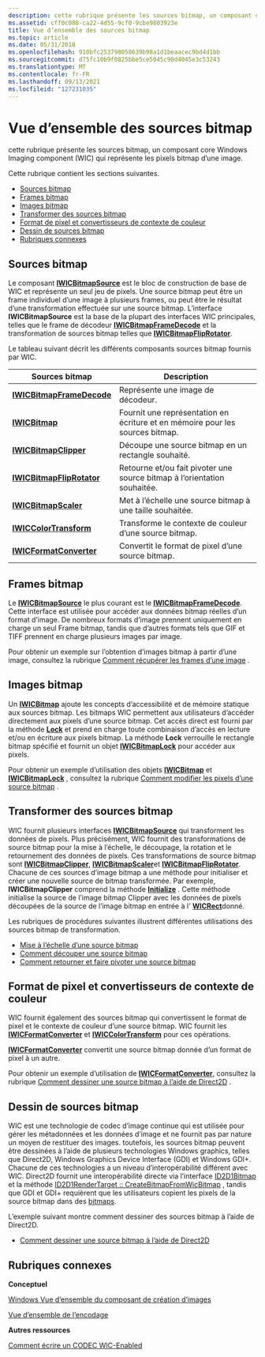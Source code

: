 ```yaml
---
description: cette rubrique présente les sources bitmap, un composant core Windows Imaging component (WIC) qui représente les pixels bitmap d’une image.
ms.assetid: cff0c088-ca22-4d55-9cf0-9cbe9803923e
title: Vue d’ensemble des sources bitmap
ms.topic: article
ms.date: 05/31/2018
ms.openlocfilehash: 910bfc253798058639b98a1d1beaacec9bd4d1bb
ms.sourcegitcommit: d75fc10b9f0825bbe5ce5045c90d4045e3c53243
ms.translationtype: MT
ms.contentlocale: fr-FR
ms.lasthandoff: 09/13/2021
ms.locfileid: "127231035"
---
```

# <a name="bitmap-sources-overview"></a>Vue d’ensemble des sources bitmap

cette rubrique présente les sources bitmap, un composant core Windows Imaging component (WIC) qui représente les pixels bitmap d’une image.

Cette rubrique contient les sections suivantes.

-   [Sources bitmap](#bitmap-sources-overview)
-   [Frames bitmap](#bitmap-frames)
-   [Images bitmap](#bitmap-sources-overview)
-   [Transformer des sources bitmap](#transform-bitmap-sources)
-   [Format de pixel et convertisseurs de contexte de couleur](#pixel-format-and-color-context-converters)
-   [Dessin de sources bitmap](#drawing-bitmap-sources)
-   [Rubriques connexes](#related-topics)

## <a name="bitmap-sources"></a>Sources bitmap

Le composant [**IWICBitmapSource**](/windows/desktop/api/Wincodec/nn-wincodec-iwicbitmapsource) est le bloc de construction de base de WIC et représente un seul jeu de pixels. Une source bitmap peut être un frame individuel d’une image à plusieurs frames, ou peut être le résultat d’une transformation effectuée sur une source bitmap. L’interface **IWICBitmapSource** est la base de la plupart des interfaces WIC principales, telles que le frame de décodeur [**IWICBitmapFrameDecode**](/windows/desktop/api/Wincodec/nn-wincodec-iwicbitmapframedecode) et la transformation de sources bitmap telles que [**IWICBitmapFlipRotator**](/windows/desktop/api/Wincodec/nn-wincodec-iwicbitmapfliprotator).

Le tableau suivant décrit les différents composants sources bitmap fournis par WIC.



| Sources bitmap                                                    | Description                                                          |
|-------------------------------------------------------------------|----------------------------------------------------------------------|
| [**IWICBitmapFrameDecode**](/windows/desktop/api/Wincodec/nn-wincodec-iwicbitmapframedecode) | Représente une image de décodeur.                                    |
| [**IWICBitmap**](/windows/desktop/api/Wincodec/nn-wincodec-iwicbitmap)                       | Fournit une représentation en écriture et en mémoire pour les sources bitmap. |
| [**IWICBitmapClipper**](/windows/desktop/api/Wincodec/nn-wincodec-iwicbitmapclipper)         | Découpe une source bitmap en un rectangle souhaité.                        |
| [**IWICBitmapFlipRotator**](/windows/desktop/api/Wincodec/nn-wincodec-iwicbitmapfliprotator) | Retourne et/ou fait pivoter une source bitmap à l’orientation souhaitée.       |
| [**IWICBitmapScaler**](/windows/desktop/api/Wincodec/nn-wincodec-iwicbitmapscaler)           | Met à l’échelle une source bitmap à une taille souhaitée.                            |
| [**IWICColorTransform**](/windows/desktop/api/Wincodec/nn-wincodec-iwiccolortransform)       | Transforme le contexte de couleur d’une source bitmap.                     |
| [**IWICFormatConverter**](/windows/desktop/api/Wincodec/nn-wincodec-iwicformatconverter)     | Convertit le format de pixel d’une source bitmap.                        |



 

## <a name="bitmap-frames"></a>Frames bitmap

Le [**IWICBitmapSource**](/windows/desktop/api/Wincodec/nn-wincodec-iwicbitmapsource) le plus courant est le [**IWICBitmapFrameDecode**](/windows/desktop/api/Wincodec/nn-wincodec-iwicbitmapframedecode). Cette interface est utilisée pour accéder aux données bitmap réelles d’un format d’image. De nombreux formats d’image prennent uniquement en charge un seul Frame bitmap, tandis que d’autres formats tels que GIF et TIFF prennent en charge plusieurs images par image.

Pour obtenir un exemple sur l’obtention d’images bitmap à partir d’une image, consultez la rubrique [Comment récupérer les frames d’une image](https://www.bing.com/search?q=How+to+Retrieve+the+Frames+of+an+Image) .

## <a name="bitmaps"></a>Images bitmap

Un [**IWICBitmap**](/windows/desktop/api/Wincodec/nn-wincodec-iwicbitmap) ajoute les concepts d’accessibilité et de mémoire statique aux sources bitmap. Les bitmaps WIC permettent aux utilisateurs d’accéder directement aux pixels d’une source bitmap. Cet accès direct est fourni par la méthode [**Lock**](/windows/desktop/api/Wincodec/nf-wincodec-iwicbitmap-lock) et prend en charge toute combinaison d’accès en lecture et/ou en écriture aux pixels bitmap. La méthode **Lock** verrouille le rectangle bitmap spécifié et fournit un objet [**IWICBitmapLock**](/windows/desktop/api/Wincodec/nn-wincodec-iwicbitmaplock) pour accéder aux pixels.

Pour obtenir un exemple d’utilisation des objets [**IWICBitmap**](/windows/desktop/api/Wincodec/nn-wincodec-iwicbitmap) et [**IWICBitmapLock**](/windows/desktop/api/Wincodec/nn-wincodec-iwicbitmaplock) , consultez la rubrique [Comment modifier les pixels d’une source bitmap](-wic-bitmapsources-howto-modifypixels.md) .

## <a name="transform-bitmap-sources"></a>Transformer des sources bitmap

WIC fournit plusieurs interfaces [**IWICBitmapSource**](/windows/desktop/api/Wincodec/nn-wincodec-iwicbitmapsource) qui transforment les données de pixels. Plus précisément, WIC fournit des transformations de source bitmap pour la mise à l’échelle, le découpage, la rotation et le retournement des données de pixels. Ces transformations de source bitmap sont [**IWICBitmapClipper**](/windows/desktop/api/Wincodec/nn-wincodec-iwicbitmapclipper), [**IWICBitmapScaler**](/windows/desktop/api/Wincodec/nn-wincodec-iwicbitmapscaler)et [**IWICBitmapFlipRotator**](/windows/desktop/api/Wincodec/nn-wincodec-iwicbitmapfliprotator). Chacune de ces sources d’image bitmap a une méthode pour initialiser et créer une nouvelle source de bitmap transformée. Par exemple, **IWICBitmapClipper** comprend la méthode [**Initialize**](/windows/desktop/api/Wincodec/nf-wincodec-iwicbitmapclipper-initialize) . Cette méthode initialise la source de l’image bitmap Clipper avec les données de pixels découpées de la source de l’image bitmap en entrée à l' [**WICRect**](/windows/desktop/api/Wincodec/ns-wincodec-wicrect)donné.

Les rubriques de procédures suivantes illustrent différentes utilisations des sources bitmap de transformation.

-   [Mise à l’échelle d’une source bitmap](-wic-bitmapsources-howto-scale.md)
-   [Comment découper une source bitmap](-wic-bitmapsources-howto-clip.md)
-   [Comment retourner et faire pivoter une source bitmap](-wic-bitmapsources-howto-flipandrotate.md)

## <a name="pixel-format-and-color-context-converters"></a>Format de pixel et convertisseurs de contexte de couleur

WIC fournit également des sources bitmap qui convertissent le format de pixel et le contexte de couleur d’une source bitmap. WIC fournit les [**IWICFormatConverter**](/windows/desktop/api/Wincodec/nn-wincodec-iwicformatconverter) et [**IWICColorTransform**](/windows/desktop/api/Wincodec/nn-wincodec-iwiccolortransform) pour ces opérations.

[**IWICFormatConverter**](/windows/desktop/api/Wincodec/nn-wincodec-iwicformatconverter) convertit une source bitmap donnée d’un format de pixel à un autre.

Pour obtenir un exemple d’utilisation de [**IWICFormatConverter**](/windows/desktop/api/Wincodec/nn-wincodec-iwicformatconverter), consultez la rubrique [Comment dessiner une source bitmap à l’aide de Direct2D](-wic-bitmapsources-howto-drawusingd2d.md) .

## <a name="drawing-bitmap-sources"></a>Dessin de sources bitmap

WIC est une technologie de codec d’image continue qui est utilisée pour gérer les métadonnées et les données d’image et ne fournit pas par nature un moyen de restituer des images. toutefois, les sources bitmap peuvent être dessinées à l’aide de plusieurs technologies Windows graphics, telles que Direct2D, Windows Graphics Device Interface (GDI) et Windows GDI+. Chacune de ces technologies a un niveau d’interopérabilité différent avec WIC. Direct2D fournit une interopérabilité directe via l’interface [ID2D1Bitmap](../direct2d/render-targets-overview.md) et la méthode [ID2D1RenderTarget :: CreateBitmapFromWicBitmap](../direct2d/id2d1rendertarget-createbitmapfromwicbitmap.md) , tandis que GDI et GDI+ requièrent que les utilisateurs copient les pixels de la source bitmap dans des [bitmaps](../gdi/bitmaps.md).

L’exemple suivant montre comment dessiner des sources bitmap à l’aide de Direct2D.

-   [Comment dessiner une source bitmap à l’aide de Direct2D](-wic-bitmapsources-howto-drawusingd2d.md)

## <a name="related-topics"></a>Rubriques connexes

<dl> <dt>

**Conceptuel**
</dt> <dt>

[Windows Vue d’ensemble du composant de création d’images](-wic-about-windows-imaging-codec.md)
</dt> <dt>

[Vue d’ensemble de l’encodage](-wic-creating-encoder.md)
</dt> <dt>

**Autres ressources**
</dt> <dt>

[Comment écrire un CODEC WIC-Enabled](-wic-howtowriteacodec.md)
</dt> </dl>

 

 
